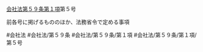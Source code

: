 [会社法第５９条第１項](会社法＿＿＿＿第５９条第１項)第５号

前各号に掲げるもののほか、法務省令で定める事項


#会社法
#会社法/第５９条
#会社法/第５９条/第１項
#会社法/第５９条/第１項/第５号
